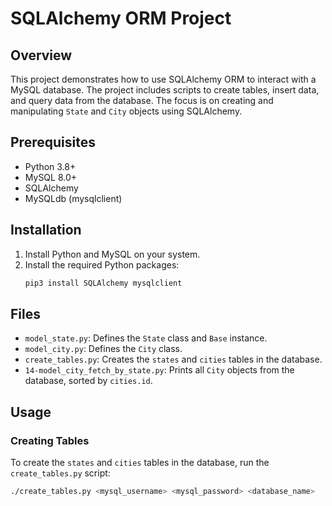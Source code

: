 # SQLAlchemy ORM Project

## Overview

This project demonstrates how to use SQLAlchemy ORM to interact with a MySQL database. The project includes scripts to create tables, insert data, and query data from the database. The focus is on creating and manipulating `State` and `City` objects using SQLAlchemy.

## Prerequisites

- Python 3.8+
- MySQL 8.0+
- SQLAlchemy
- MySQLdb (mysqlclient)

## Installation

1. Install Python and MySQL on your system.
2. Install the required Python packages:
    ```sh
    pip3 install SQLAlchemy mysqlclient
    ```

## Files

- `model_state.py`: Defines the `State` class and `Base` instance.
- `model_city.py`: Defines the `City` class.
- `create_tables.py`: Creates the `states` and `cities` tables in the database.
- `14-model_city_fetch_by_state.py`: Prints all `City` objects from the database, sorted by `cities.id`.

## Usage

### Creating Tables

To create the `states` and `cities` tables in the database, run the `create_tables.py` script:

```sh
./create_tables.py <mysql_username> <mysql_password> <database_name>
